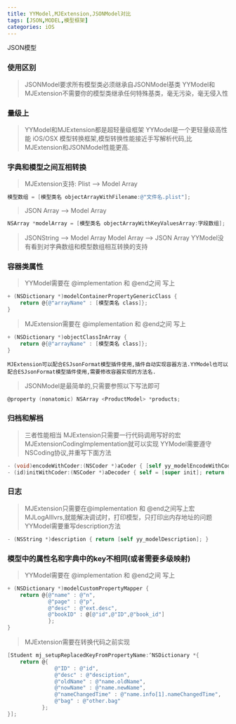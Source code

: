 ```yaml
---
title: YYModel,MJExtension,JSONModel对比
tags: [JSON,MODEL,模型框架]
categories: iOS
---
```


JSON模型
<!-- more -->
### 使用区别
>JSONModel要求所有模型类必须继承自JSONModel基类
YYModel和MJExtension不需要你的模型类继承任何特殊基类，毫无污染，毫无侵入性

### 量级上
>YYModel和MJExtension都是超轻量级框架
YYModel是一个更轻量级高性能 iOS/OSX 模型转换框架,模型转换性能接近手写解析代码,比MJExtension和JSONModel性能更高.


### 字典和模型之间互相转换
>MJExtension支持:
Plist --> Model Array
```objectivec
模型数组 = [模型类名 objectArrayWithFilename:@"文件名.plist"];
```
>JSON Array --> Model Array
```objectivec
NSArray *modelArray = [模型类名 objectArrayWithKeyValuesArray:字段数组];
```
>JSONString --> Model Array
Model Array --> JSON Array
YYModel没有看到对字典数组和模型数组相互转换的支持

### 容器类属性
>YYModel需要在 @implementation 和 @end之间 写上
```objectivec
+ (NSDictionary *)modelContainerPropertyGenericClass {
    return @{@"arrayName" : [模型类名 class]};
}
```
>MJExtension需要在 @implementation 和 @end之间 写上
```objectivec
+ (NSDictionary *)objectClassInArray {
    return @{@"arrayName" : [模型类名 class]};
}
```
 `MJExtension可以配合ESJsonFormat模型插件使用,插件自动实现容器方法.YYModel也可以配合ESJsonFormat模型插件使用,需要修改容器实现的方法名.`

>JSONModel是最简单的,只需要参照以下写法即可
```objectivec
@property (nonatomic) NSArray <ProductModel> *products;
```
### 归档和解档
>三者性能相当
MJExtension只需要一行代码调用写好的宏MJExtensionCodingImplementation就可以实现
YYModel需要遵守NSCoding协议,并重写下面方法
```objectivec
- (void)encodeWithCoder:(NSCoder *)aCoder { [self yy_modelEncodeWithCoder:aCoder]; }
- (id)initWithCoder:(NSCoder *)aDecoder { self = [super init]; return [self yy_modelInitWithCoder:aDecoder]; }
```
### 日志
>MJExtension只需要在@implementation 和 @end之间写上宏MJLogAllIvrs,就能解决调试时，打印模型，只打印出内存地址的问题
YYModel需要重写description方法
```objectivec
- (NSString *)description { return [self yy_modelDescription]; }
```
### 模型中的属性名和字典中的key不相同(或者需要多级映射)
>YYModel需要在 @implementation 和 @end之间 写上
```objectivec
+ (NSDictionary *)modelCustomPropertyMapper {
    return @{@"name" : @"n",
             @"page" : @"p",
             @"desc" : @"ext.desc",
             @"bookID" : @[@"id",@"ID",@"book_id"]
             };
}
```
>MJExtension需要在转换代码之前实现
```objectivec
[Student mj_setupReplacedKeyFromPropertyName:^NSDictionary *{
    return @{
               @"ID" : @"id",
               @"desc" : @"desciption",
               @"oldName" : @"name.oldName",
               @"nowName" : @"name.newName",
               @"nameChangedTime" : @"name.info[1].nameChangedTime",
               @"bag" : @"other.bag"
           };
}];
```
